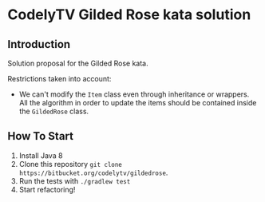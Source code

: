# CodelyTV Gilded Rose kata solution

## Introduction

Solution proposal for the Gilded Rose kata.

Restrictions taken into account:
* We can't modify the `Item` class even through inheritance or wrappers. All the algorithm in order to update the items should be contained inside the `GildedRose` class.  

## How To Start

1. Install Java 8
2. Clone this repository `git clone https://bitbucket.org/codelytv/gildedrose`.
3. Run the tests with `./gradlew test`
4. Start refactoring!
